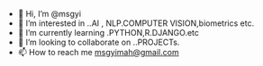 - 👋 Hi, I’m @msgyi
- 👀 I’m interested in ..AI , NLP.COMPUTER VISION,biometrics etc.
- 🌱 I’m currently learning .PYTHON,R.DJANGO.etc
- 💞️ I’m looking to collaborate on ..PROJECTs.
- 📫 How to reach me msgyimah@gmail.com

<!---
msgyi/msgyi is a ✨ special ✨ repository because its `README.md` (this file) appears on your GitHub profile.
You can click the Preview link to take a look at your changes.
--->
